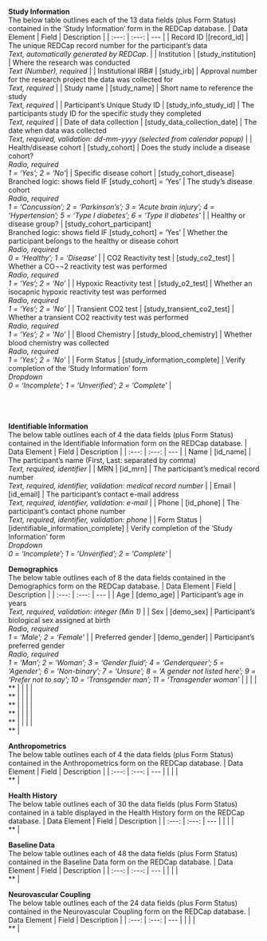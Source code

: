 **Study Information**
<br> The below table outlines each of the 13 data fields (plus Form Status) contained in the ‘Study Information’ form in the REDCap database.
| Data Element | Field | Description |
| :---: | :---: | --- |
| Record ID |[record_id] | The unique REDCap record number for the participant’s data <br> *Text, automatically generated by REDCap.* |
| Institution | [study_institution] | Where the research was conducted <br>*Text (Number), required* |
| Institutional IRB# | [study_irb] | Approval number for the research project the data was collected for <br> *Text, required* |
| Study name | [study_name] | Short name to reference the study <br> *Text, required* |
| Participant’s Unique Study ID | [study_info_study_id] | The participants study ID for the specific study they completed <br> *Text, required* |
| Date of data collection | [study_data_collection_date] | The date when data was collected <br> *Text, required, validation: dd-mm-yyyy (selected from calendar popup)* |
| Health/disease cohort | [study_cohort] | Does the study include a disease cohort? <br> *Radio, required* <br> *1 = ‘Yes’; 2 = ‘No’*|
| Specific disease cohort | [study_cohort_disease] <br> Branched logic: shows field IF [study_cohort] = ‘Yes’ | The study’s disease cohort <br> *Radio, required* <br> *1 = ‘Concussion’; 2 = ‘Parkinson’s’; 3 = ‘Acute brain injury’; 4 = ‘Hypertension’; 5 = ‘Type I diabetes’; 6 = ‘Type II diabetes’*  |
| Healthy or disease group? | [study_cohort_participant] <br> Branched logic: shows field IF [study_cohort] = ‘Yes’ | Whether the participant belongs to the healthy or disease cohort <br> *Radio, required* <br> *0 = ‘Healthy’; 1 = ‘Disease’* |
| CO2 Reactivity test | [study_co2_test] | Whether a CO¬¬2 reactivity test was performed <br> *Radio, required* <br> *1 = ‘Yes’; 2 = ‘No’* |
| Hypoxic Reactivity test | [study_o2_test] | Whether an isocapnic hypoxic reactivity test was performed <br> *Radio, required* <br> *1 = ‘Yes’; 2 = ‘No’* |
| Transient CO2 test | [study_transient_co2_test] | Whether a transient CO2 reactivity test was performed <br> *Radio, required* <br> *1 = ‘Yes’; 2 = ‘No’* |
| Blood Chemistry | [study_blood_chemistry] | Whether blood chemistry was collected <br> *Radio, required* <br> *1 = ‘Yes’; 2 = ‘No’* |
| Form Status | [study_information_complete] | Verify completion of the ‘Study Information’ form <br> *Dropdown* <br> *0 = ‘Incomplete’; 1 = ‘Unverified’; 2 = ‘Complete’* |
<br> 
<br> 
<br> 
<br>

**Identifiable Information**
<br> The below table outlines each of 4 the data fields (plus Form Status) contained in the Identifiable Information form on the REDCap database.
| Data Element | Field | Description |
| :---: | :---: | --- |
| Name | [id_name] | The participant’s name (First, Last: separated by comma) <br> *Text, required, identifier* |
| MRN | [id_mrn] | The participant’s medical record number <br> *Text, required, identifier, validation: medical record number* |
| Email | [id_email] | The participant’s contact e-mail address <br> *Text, required, identifier, validation: e-mail* |
| Phone | [id_phone] | The participant’s contact phone number <br> *Text, required, identifier, validation: phone* |
| Form Status | [identifiable_information_complete] |  Verify completion of the ‘Study Information’ form <br> *Dropdown* <br> *0 = ‘Incomplete’; 1 = ‘Unverified’; 2 = ‘Complete’* |

**Demographics**
<br> The below table outlines each of 8 the data fields contained in the Demographics form on the REDCap database.
| Data Element | Field | Description |
| :---: | :---: | --- |
| Age | [demo_age] | Participant’s age in years <br> *Text, required, validation: integer (Min 1)* |
| Sex | [demo_sex] | Participant’s biological sex assigned at birth <br> *Radio, required* <br> *1 = ‘Male’; 2 = ‘Female’* |
| Preferred gender | [demo_gender] | Participant’s preferred gender <br> *Radio, required* <br> *1 = ‘Man’; 2 = ‘Woman’; 3 = ‘Gender fluid’; 4 = ‘Genderqueer’; 5 = ‘Agender’; 6 = ‘Non-binary’; 7 = ‘Unsure’; 8 = ‘A gender not listed here’; 9 = ‘Prefer not to say’; 10 = ‘Transgender man’; 11 = ‘Transgender woman’* |
|  |  |  <br> ** |
|  |  |  <br> ** |
|  |  |  <br> ** |
|  |  |  <br> ** |
|  |  |  <br> ** |
|  |  |  <br> ** |
<br>

**Anthropometrics**
<br> The below table outlines each of 4 the data fields (plus Form Status) contained in the Anthropometrics form on the REDCap database.
| Data Element | Field | Description |
| :---: | :---: | --- |
|  |  |  <br> ** |

**Health History**
<br> The below table outlines each of 30 the data fields (plus Form Status) contained in a table displayed in the Health History form on the REDCap database. 
| Data Element | Field | Description |
| :---: | :---: | --- |
|  |  |  <br> ** |

**Baseline Data**
<br> The below table outlines each of 48 the data fields (plus Form Status) contained in the Baseline Data form on the REDCap database.
| Data Element | Field | Description |
| :---: | :---: | --- |
|  |  |  <br> ** |

**Neurovascular Coupling**
<br> The below table outlines each of the 24 data fields (plus Form Status) contained in the Neurovascular Coupling form on the REDCap database.
| Data Element | Field | Description |
| :---: | :---: | --- |
|  |  |  <br> ** |
